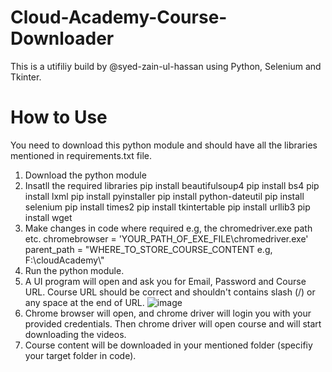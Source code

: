 # Cloud-Academy-Course-Downloader

This is a utifiliy build by @syed-zain-ul-hassan using Python, Selenium and Tkinter. 

# How to Use
You need to download this python module and should have all the libraries mentioned in requirements.txt file.

1. Download the python module
2. Insatll the required libraries
pip install beautifulsoup4
pip install bs4
pip install lxml
pip install pyinstaller
pip install python-dateutil
pip install selenium
pip install times2
pip install tkintertable
pip install urllib3
pip install wget
3. Make changes in code where required e.g, the chromedriver.exe path etc.
chromebrowser = 'YOUR_PATH_OF_EXE_FILE\\chromedriver.exe'
parent_path = "WHERE_TO_STORE_COURSE_CONTENT e.g, F:\\cloudAcademy\\"
5. Run the python module.
6. A UI program will open and ask you for Email, Password and Course URL. Course URL should be correct and shouldn't contains slash (/) or any space at the end of URL.
![image](https://user-images.githubusercontent.com/37849034/112725861-223a7c00-8f3c-11eb-953d-2eec61c0a809.png)
8. Chrome browser will open, and chrome driver will login you with your provided credentials. Then chrome driver will open course and will start downloading the videos.
9. Course content will be downloaded in your mentioned folder (specifiy your target folder in code).




